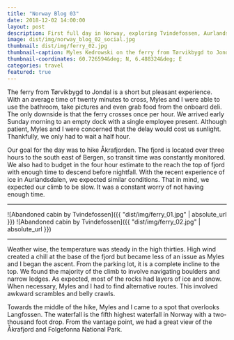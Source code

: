 ```yaml
---
title: "Norway Blog 03"
date: 2018-12-02 14:00:00
layout: post
description: First full day in Norway, exploring Tvindefossen, Aurlandsdalen and Nærøyfjord.
image: dist/img/norway_blog_02_social.jpg
thumbnail: dist/img/ferry_02.jpg
thumbnail-caption: Myles Kedrowski on the ferry from Tørvikbygd to Jondal
thumbnail-coordinates: 60.726594&deg; N, 6.488324&deg; E
categories: travel
featured: true
---
```


The ferry from Tørvikbygd to Jondal is a short but pleasant experience. With an average time of twenty minutes to cross, Myles and I were able to use the bathroom, take pictures and even grab food from the onboard deli. The only downside is that the ferry crosses once per hour. We arrived early Sunday morning to an empty dock with a single employee present. Although patient, Myles and I were concerned that the delay would cost us sunlight. Thankfully, we only had to wait a half hour.

Our goal for the day was to hike Åkrafjorden. The fjord is located over three hours to the south east of Bergen, so transit time was constantly monitored. We also had to budget in the four hour estimate to the reach the top of fjord with enough time to descend before nightfall. With the recent experience of ice in Aurlandsdalen, we expected similar conditions. That in mind, we expected our climb to be slow. It was a constant worry of not having enough time.

---

![Abandoned cabin by Tvindefossen]({{ "dist/img/ferry_01.jpg" | absolute_url }})
![Abandoned cabin by Tvindefossen]({{ "dist/img/ferry_02.jpg" | absolute_url }})

___

Weather wise, the temperature was steady in the high thirties. High wind created a chill at the base of the fjord but became less of an issue as Myles and I began the ascent. From the parking lot, it is a complete incline to the top. We found the majority of the climb to involve navigating boulders and narrow ledges. As expected, most of the rocks had layers of ice and snow. When necessary, Myles and I had to find alternative routes. This involved awkward scrambles and belly crawls.

Towards the middle of the hike, Myles and I came to a spot that overlooks Langfossen. The waterfall is the fifth highest waterfall in Norway with a two-thousand foot drop. From the vantage point, we had a great view of the Åkrafjord and Folgefonna National Park.

<!--- Hiking Åkrafjorden / Langfoss --->

<!--- Pizza in Bergen --->